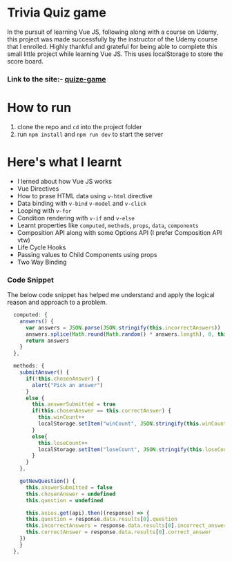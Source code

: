 # Trivia Quiz game
In the pursuit of learning Vue JS, following along with a course on Udemy, this project was made successfully by the instructor of the Udemy course that I enrolled. Highly thankful and grateful for being able to complete this small little project while learning Vue JS. This uses localStorage to store the score board.

### Link to the site:- [quize-game](https://quize-game-amber.vercel.app/)

# How to run
1. clone the repo and `cd` into the project folder
2. run `npm install` and `npm run dev` to start the server

# Here's what I learnt
* I lerned about how Vue JS works
* Vue Directives
* How to prase HTML data using `v-html` directive
* Data binding with `v-bind` `v-model` and `v-click`
* Looping with `v-for`
* Condition rendering with `v-if` and `v-else`
* Learnt properties like `computed`, `methods`, `props`, `data`, `components`
* Composition API along with some Options API (I prefer Composition API vtw)
* Life Cycle Hooks
* Passing values to Child Components using props
* Two Way Binding

### Code Snippet
The below code snippet has helped me understand and apply the logical reason and approach to a problem.

```javascript
  computed: {
    answers() {
      var answers = JSON.parse(JSON.stringify(this.incorrectAnswers))
      answers.splice(Math.round(Math.random() * answers.length), 0, this.correctAnswer)
      return answers
    }
  },

  methods: {
    submitAnswer() {
      if(!this.chosenAnswer) {
        alert("Pick an answer")
      }
      else {
        this.answerSubmitted = true
        if(this.chosenAnswer == this.correctAnswer) {
          this.winCount++
          localStorage.setItem("winCount", JSON.stringify(this.winCount))
        }
        else{
          this.loseCount++
          localStorage.setItem("loseCount", JSON.stringify(this.loseCount))
        }
      }
    },

    getNewQuestion() {
      this.answerSubmitted = false
      this.chosenAnswer = undefined
      this.question = undefined

      this.axios.get(api).then((response) => {
      this.question = response.data.results[0].question
      this.incorrectAnswers = response.data.results[0].incorrect_answers
      this.correctAnswer = response.data.results[0].correct_answer
    })
    }
  },
```